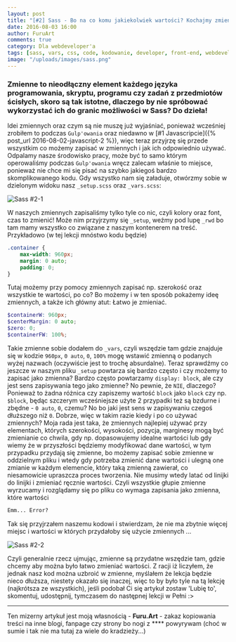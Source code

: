 ```yaml
---
layout: post
title: "[#2] Sass - Bo na co komu jakiekolwiek wartości? Kochajmy zmienne"
date: 2016-08-03 16:00
author: FuruArt
comments: true
category: Dla webdeveloper'a
tags: [sass, vars, css, code, kodowanie, developer, front-end, webdeveloper, gulp, npm, console, html, konsola, zmienne]
image: "/uploads/images/sass.png"
---
```

### Zmienne to nieodłączny element każdego języka programowania, skryptu, programu czy zadań z przedmiotów ścisłych, skoro są tak istotne, dlaczego by nie spróbować wykorzystać ich do granic możliwości w Sass? Do dzieła!

<!--more-->

Idei zmiennych oraz czym są nie muszę już wyjaśniać, ponieważ wcześniej zrobiłem to podczas `Gulp'owania` oraz niedawno w [#1 Javascripcie]({% post_url 2016-08-02-javascript-2 %}), więc teraz przyjrzę się przede wszystkim co możemy zapisać w zmiennych i jak ich odpowiednio używać. Odpalamy nasze środowisko pracy, może być to samo którym operowaliśmy podczas `Gulp'owania` wręcz zalecam właśnie to miejsce, ponieważ nie chce mi się pisać na szybko jakiegoś bardzo skomplikowanego kodu. Gdy wszystko nam się załaduje, otwórzmy sobie w dzielonym widoku nasz `_setup.scss` oraz `_vars.scss`:

![Sass #2-1](http://image.prntscr.com/image/2d808fe7914e468e9af1c47b88301a34.png)

W naszych zmiennych zapisaliśmy tylko tyle co nic, czyli kolory oraz font, czas to zmienić! Może nim przyjrzymy się `_setup`, weźmy pod lupę `_rwd` bo tam mamy wszystko co związane z naszym kontenerem na treść. Przykładowo (w tej lekcji mnóstwo kodu będzie)

```scss
.container {
    max-width: 960px;
    margin: 0 auto;
    padding: 0;
}
```

Tutaj możemy przy pomocy zmiennych zapisać np. szerokość oraz wszystkie te wartości, po co? Bo możemy i w ten sposób pokażemy ideę zmiennych, a także ich główny atut: Łatwo je zmieniać.

```scss
$containerW: 960px;
$centerMargin: 0 auto;
$zero: 0;
$containerFW: 100%;
```

Takie zmienne sobie dodałem do `_vars`, czyli wszędzie tam gdzie znajduje się w kodzie `960px`, `0 auto`, `0`, `100%` mogę wstawić zmienną o podanych wyżej nazwach (oczywiście jest to trochę absurdalne). Teraz sprawdźmy co jeszcze w naszym pliku `_setup` powtarza się bardzo często i czy możemy to zapisać jako zmienna? Bardzo często powtarzamy `display: block`, ale czy jest sens zapisywania tego jako zmienne? No pewnie, że `NIE`, dlaczego? Ponieważ to żadna różnica czy zapiszemy wartość `block` jako `block` czy np. `$block`, będąc szczerym wcześniejsze użyte 2 przypadki też są bzdurne i zbędne - `0 auto`, `0`, czemu? No bo jaki jest sens w zapisywaniu czegoś dłuższego niż `0`. Dobrze, więc w takim razie kiedy i po co używać zmiennych? Moja rada jest taka, że zmiennych najlepiej używać przy elementach, których szerokości, wysokości, pozycja, marginesy mogą być zmienianie co chwila, gdy np. dopasowujemy idealne wartości lub gdy wiemy że w przyszłości będziemy modyfikować dane wartości, w tym przypadku przydają się zmienne, bo możemy zapisać sobie zmienne w oddzielnym pliku i wtedy gdy potrzeba zmienić dane wartości i ulegną one zmianie w każdym elemencie, który taką zmienną zawierał, co niesamowicie upraszcza proces tworzenia. Nie musimy wtedy latać od linijki do linijki i zmieniać ręcznie wartości. Czyli wszystkie głupie zmienne wyrzucamy i rozglądamy się po pliku co wymaga zapisania jako zmienna, które wartości

```scss
Emm... Error?
```

Tak się przyjrzałem naszemu kodowi i stwierdzam, że nie ma zbytnie więcej miejsc i wartości w których przydałoby się użycie zmiennych ... 

![Sass #2-2](https://i.ytimg.com/vi/yuEl3-JVA7o/hqdefault.jpg)

Czyli generalnie rzecz ujmując, zmienne są przydatne wszędzie tam, gdzie chcemy aby można było łatwo zmieniać wartości. Z racji iż liczyłem, że jednak nasz kod można uzbroić w zmienne, myślałem że lekcja będzie nieco dłuższa, niestety okazało się inaczej, więc to by było tyle na tą lekcję (najkrótsza ze wszystkich), jeśli podobał Ci się artykuł zostaw 'Lubię to', skomentuj, udostępnij, tymczasem do następnej lekcji w Pełni :>

---

Ten mizerny artykuł jest moją własnością - **Furu.Art** - zakaz kopiowania treści na inne blogi, fanpage czy strony bo nogi z **** powyrywam (choć w sumie i tak nie ma tutaj za wiele do kradzieży...)